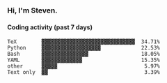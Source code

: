 ### Hi, I'm Steven.

#### Coding activity (past 7 days)
```
TeX        ▓▓▓▓▓▓▓▓▓▓▓▓▓▓▓▓▓▓▓▓▓▓▓▓▓▓▓▓▓▓  34.71%
Python     ▓▓▓▓▓▓▓▓▓▓▓▓▓▓▓▓▓▓▓             22.53%
Bash       ▓▓▓▓▓▓▓▓▓▓▓▓▓▓▓                 18.05%
YAML       ▓▓▓▓▓▓▓▓▓▓▓▓▓                   15.35%
other      ▓▓▓▓▓                            5.97%
Text only  ▓▓                               3.39%
```
